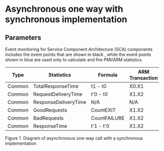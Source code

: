 <!-- image -->

# Asynchronous one way with synchronous implementation

## Parameters

Event monitoring for Service Component Architecture (SCA) components includes the event points
that are shown in black , while the event points shown in blue  are used only to calculate and fire PMI/ARM statistics.

| Type   | Statistics           | Formula      | ARM Transaction   |
|--------|----------------------|--------------|-------------------|
| Common | TotalResponseTime    | t1 - t0      | X0.X1             |
| Common | RequestDeliveryTime  | t'0 - t0     | X1.X2             |
| Common | ResponseDeliveryTime | N/A          | N/A               |
| Common | GoodRequests         | CountEXIT    | X1.X2             |
| Common | BadRequests          | CountFAILURE | X1.X2             |
| Common | ResponseTime         | t'1 - t'0    | X1.X2             |

Figure 1. Diagram of asynchronous one-way call with a synchronous implementation

<!-- image -->